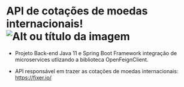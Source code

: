 # API de cotações de moedas internacionais! ![Alt ou título da imagem](https://www.imagemhost.com.br/images/2022/02/11/icons8-logo-java-duke-48.png)

* Projeto Back-end Java 11 e Spring Boot Framework integração de microservices utlizando a biblioteca OpenFeignClient.

* API responsável em trazer as cotações de moedas internacionais: https://fixer.io/
